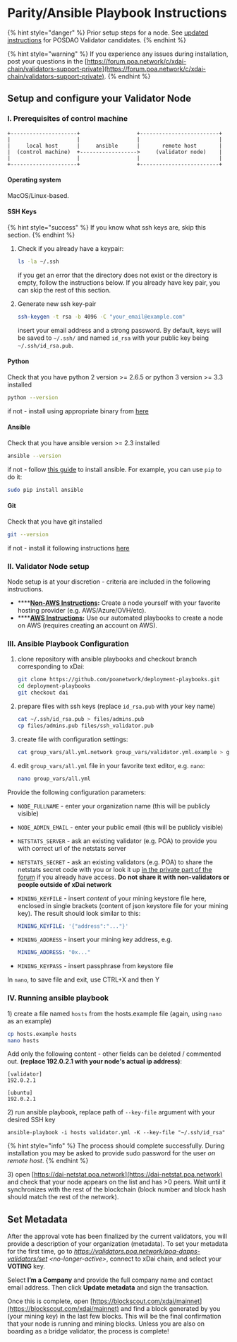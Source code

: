 # Parity/Ansible Playbook Instructions

{% hint style="danger" %}
Prior setup steps for a node. See [updated instructions](../../../new-validator-process-flow/) for POSDAO Validator candidates.
{% endhint %}

{% hint style="warning" %}
If you experience any issues during installation, post your questions in the [https://forum.poa.network/c/xdai-chain/validators-support-private](https://forum.poa.network/c/xdai-chain/validators-support-private).
{% endhint %}

## Setup and configure your Validator Node

### I. Prerequisites of control machine

```text
+---------------------+                  +-------------------------+
|                     |                  |                         |
|     local host      |     ansible      |       remote host       |   
|  (control machine)  +------------------>     (validator node)    |
|                     |                  |                         |
+---------------------+                  +-------------------------+
```

#### **Operating system**

MacOS/Linux-based.

#### **SSH Keys**

{% hint style="success" %}
If you know what ssh keys are, skip this section.
{% endhint %}

1. Check if you already have a keypair:

   ```bash
   ls -la ~/.ssh
   ```

   if you get an error that the directory does not exist or the directory is empty, follow the instructions below. If you already have key pair, you can skip the rest of this section.  

2. Generate new ssh key-pair

   ```bash
   ssh-keygen -t rsa -b 4096 -C "your_email@example.com"
   ```

   insert your email address and a strong password. By default, keys will be saved to `~/.ssh/` and named `id_rsa` with your public key being `~/.ssh/id_rsa.pub`.

#### **Python**

Check that you have python 2 version &gt;= 2.6.5 or python 3 version &gt;= 3.3 installed

```bash
python --version
```

if not - install using appropriate binary from [here](https://www.python.org/downloads/)

#### **Ansible**

Check that you have ansible version &gt;= 2.3 installed

```bash
ansible --version
```

if not - follow [this guide](http://docs.ansible.com/ansible/latest/intro_installation.html) to install ansible. For example, you can use `pip` to do it:

```bash
sudo pip install ansible
```

#### **Git**

Check that you have git installed

```bash
git --version
```

if not - install it following instructions [here](https://git-scm.com/book/en/v2/Getting-Started-Installing-Git)

### II. Validator Node setup

Node setup is at your discretion - criteria are included in the following instructions.

* \*\*\*\*[**Non-AWS Instructions**](../manual-deployment.md)**:** Create a node yourself with your favorite hosting provider \(e.g. AWS/Azure/OVH/etc\). 
* \*\*\*\*[**AWS Instructions**](aws-node-deployment-using-playbooks.md)**:** Use our automated playbooks to create a node on AWS \(requires creating an account on AWS\). 

### III. Ansible Playbook Configuration

1. clone repository with ansible playbooks and checkout branch corresponding to xDai:  


   ```bash
   git clone https://github.com/poanetwork/deployment-playbooks.git
   cd deployment-playbooks
   git checkout dai
   ```

2. prepare files with ssh keys \(replace `id_rsa.pub` with your key name\)  


   ```bash
   cat ~/.ssh/id_rsa.pub > files/admins.pub
   cp files/admins.pub files/ssh_validator.pub
   ```

3. create file with configuration settings:  


   ```bash
   cat group_vars/all.yml.network group_vars/validator.yml.example > group_vars/all.yml
   ```

4. edit `group_vars/all.yml` file in your favorite text editor, e.g. `nano`:  


   ```bash
   nano group_vars/all.yml
   ```

Provide the following configuration parameters:

* `NODE_FULLNAME` - enter your organization name \(this will be publicly visible\)
* `NODE_ADMIN_EMAIL` - enter your public email \(this will be publicly visible\)
* `NETSTATS_SERVER` - ask an existing validator \(e.g. POA\) to provide you with correct url of the netstats server 
* `NETSTATS_SECRET` - ask an existing validators \(e.g. POA\) to share the netstats secret code with you or look it up [in the private part of the forum](https://forum.poa.network/t/netstats-server-info/2781) if you already have access. **Do not share it with non-validators or people outside of xDai network**
* `MINING_KEYFILE` - insert _content_ of your mining keystore file here, enclosed in single brackets \(content of json keystore file for your mining key\). The result should look similar to this:

  ```yaml
  MINING_KEYFILE: '{"address":"..."}'
  ```

* `MINING_ADDRESS` - insert your mining key address, e.g.

  ```yaml
  MINING_ADDRESS: "0x..."
  ```

* `MINING_KEYPASS` - insert passphrase from keystore file

In `nano`, to save file and exit, use CTRL+X and then Y

### IV. Running ansible playbook

1\) create a file named `hosts`  from the hosts.example file \(again, using `nano` as an example\)

```bash
cp hosts.example hosts
nano hosts
```

Add only the following content - other fields can be deleted / commented out.  **\(replace 192.0.2.1 with your node's actual ip address\)**:

```text
[validator]
192.0.2.1

[ubuntu]
192.0.2.1 
```

2\)  run ansible playbook, replace path of `--key-file` argument with your desired SSH key

```text
ansible-playbook -i hosts validator.yml -K --key-file "~/.ssh/id_rsa"
```

{% hint style="info" %}
The process should complete successfully. During installation you may be asked to provide sudo password for the user _on remote host_.
{% endhint %}

3\) open [https://dai-netstat.poa.network](https://dai-netstat.poa.network) and check that your node appears on the list and has &gt;0 peers. Wait until it synchronizes with the rest of the blockchain \(block number and block hash should match the rest of the network\).

## Set Metadata

After the approval vote has been finalized by the current validators, you will provide a description of your organization \(metadata\). To set your metadata for the first time, go to _https://validators.poa.network/poa-dapps-validators/set &lt;no-longer-active&gt;_, connect to xDai chain, and select your **VOTING** key. 

Select **I’m a Company** and provide the full company name and contact email address. Then click **Update metadata** and sign the transaction.

Once this is complete, open [https://blockscout.com/xdai/mainnet](https://blockscout.com/xdai/mainnet) and find a block generated by you \(your mining key\) in the last few blocks. This will be the final confirmation that your node is running and mining blocks. Unless you are also on boarding as a bridge validator, the process is complete!

